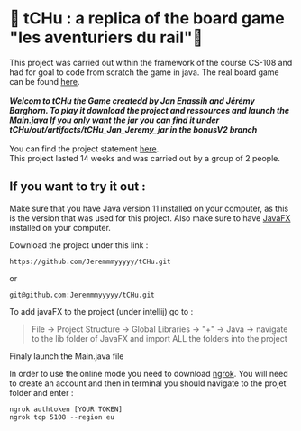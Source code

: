 # :steam_locomotive: tCHu : a replica of the board game "les aventuriers du rail":steam_locomotive:

This project was carried out within the framework of the course CS-108 and had for goal to code from scratch the game in java. The real board game can be found [here](https://fr.wikipedia.org/wiki/Les_Aventuriers_du_Rail).
<br>
<br>
<em><strong>Welcom to tCHu the Game createdd by Jan Enassih and Jérémy Barghorn. To play it download the project and ressources and launch the Main.java If you only want the jar you can find it under tCHu/out/artifacts/tCHu_Jan_Jeremy_jar in the bonusV2 branch</strong></em>
<br>
<br>
You can find the project statement [here](https://cs108.epfl.ch/archive/21/p/00_introduction.html).
<br>
This project lasted 14 weeks and was carried out by a group of 2 people.

## If you want to try it out : 

Make sure that you have Java version 11 installed on your computer, as this is the version that was used for this project. Also make sure to have [JavaFX](https://gluonhq.com/download/javafx-11-0-2-sdk-windows/) installed on your computer.

Download the project under this link : 
```
https://github.com/Jeremmmyyyyy/tCHu.git
```
or
```
git@github.com:Jeremmmyyyyy/tCHu.git
```
To add javaFX to the project (under intellij) go to : 

> File &rarr; Project Structure &rarr; Global Libraries &rarr; "+" &rarr; Java &rarr; navigate to the lib folder of JavaFX and import ALL the folders into the project

Finaly launch the Main.java file
<br>

In order to use the online mode you need to download [ngrok](https://ngrok.com/). You will need to create an account and then in terminal you should navigate to the projet folder and enter : 
```
ngrok authtoken [YOUR TOKEN]
ngrok tcp 5108 --region eu
```
